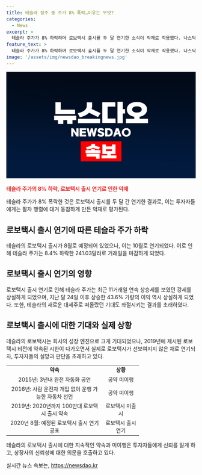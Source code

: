 ```yaml
---
title: 테슬라 질주 중 주가 8% 폭락…이유는 무엇?
categories:
  - News
excerpt: >
  테슬라 주가가 8% 하락하며 로보택시 출시를 두 달 연기한 소식이 악재로 작용했다. 나스닥에서 11일 테슬라 주가는 241.03달러로 마감되었으며, 최근 11거래일 동안 연속 상승했던 테슬라 주가는 연기 소식으로 급락했다. 로보택시는 테슬라의 새로운 성장 엔진으로 기대를 받았으나, 이번 연기로 투자자들이 실망하며 주가 하락에 영향을 받았다. 테슬라가 이전에 내놓은 로보택시 출시 약속들을 제때 이행하지 못한 점도 주가 하락의 이유로 지적받고 있다.
feature_text: >
  테슬라 주가가 8% 하락하며 로보택시 출시를 두 달 연기한 소식이 악재로 작용했다. 나스닥에서 11일 테슬라 주가는 241.03달러로 마감되었으며, 최근 11거래일 동안 연속 상승했던 테슬라 주가는 연기 소식으로 급락했다. 로보택시는 테슬라의 새로운 성장 엔진으로 기대를 받았으나, 이번 연기로 투자자들이 실망하며 주가 하락에 영향을 받았다. 테슬라가 이전에 내놓은 로보택시 출시 약속들을 제때 이행하지 못한 점도 주가 하락의 이유로 지적받고 있다.
image: '/assets/img/newsdao_breakingnews.jpg'
---
```


<p><img src="/assets/img/newsdao_breakingnews.jpg" alt="pcversion 속보" /></p>

<p><b><span style="color: #ee2323;">테슬라 주가의 8% 하락, 로보택시 출시 연기로 인한 악재</span></b></p>

<p data-ke-size="size16">테슬라 주가가 8% 폭락한 것은 로보택시 출시를 두 달 간 연기한 결과로, 이는 투자자들에게는 팔자 행렬에 대거 동참하게 만든 악재로 평가된다.</p>

<h2 data-ke-size="size26">로보택시 출시 연기에 따른 테슬라 주가 하락</h2>

<p data-ke-size="size16">테슬라의 로보택시 출시가 8월로 예정되어 있었으나, 이는 10월로 연기되었다. 이로 인해 테슬라 주가는 8.4% 하락한 241.03달러로 거래일을 마감하게 되었다.</p>

<h2 data-ke-size="size26">로보택시 출시 연기의 영향</h2>

<p data-ke-size="size16">로보택시 출시 연기로 인해 테슬라 주가는 최근 11거래일 연속 상승세를 보였던 강세를 상실하게 되었으며, 지난 달 24일 이후 상승한 43.6% 가량의 이익 역시 상실하게 되었다. 또한, 테슬라의 새로운 대세주로 떠올랐던 기대도 좌절시키는 결과를 초래하였다.</p>

<h2 data-ke-size="size26">로보택시 출시에 대한 기대와 실제 상황</h2>

<p data-ke-size="size16">테슬라의 로보택시는 회사의 성장 엔진으로 크게 기대되었으나, 2019년에 제시된 로보택시 비전에 약속된 시한이 다가오면서 실제로 로보택시가 선보여지지 않은 채로 연기되자, 투자자들의 실망과 판단을 초래하고 있다.</p>

<table style="width: 70%;">
<tbody>
<tr>
<td style="text-align: center; height: 17px;"><b>약속</b></td>
<td style="text-align: center; height: 17px;"><b>상황</b></td>
</tr>
<tr>
<td style="text-align: center; height: 17px;">2015년: 3년내 완전 자동화 공언</td>
<td style="text-align: center; height: 17px;">공약 미이행</td>
</tr>
<tr>
<td style="text-align: center; height: 17px;">2016년: 사람 운전자 개입 없이 운행 가능한 자동차 선언</td>
<td style="text-align: center; height: 17px;">공약 미이행</td>
</tr>
<tr>
<td style="text-align: center; height: 17px;">2019년: 2020년까지 100만대 로보택시 출시 약속</td>
<td style="text-align: center; height: 17px;">로보택시 미출시</td>
</tr>
<tr>
<td style="text-align: center; height: 17px;">2020년 8월: 예정된 로보택시 출시 연기 공표</td>
<td style="text-align: center; height: 17px;">로보택시 출시 연기</td>
</tr>
</tbody>
</table>

<p data-ke-size="size16">테슬라의 로보택시 출시에 대한 지속적인 약속과 미이행은 투자자들에게 신뢰를 잃게 하고, 상장사의 신뢰성에 대한 의문을 호출하고 있다.</p>
실시간 뉴스 속보는, <a href="https://newsdao.kr" rel="dofollow">https://newsdao.kr</a>


